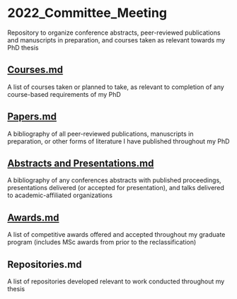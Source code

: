# 2022_Committee_Meeting
Repository to organize conference abstracts, peer-reviewed publications and manuscripts in preparation, and courses taken as relevant towards my PhD thesis
## [Courses.md](https://github.com/MarkZaidi/2022_Committee_Meeting/blob/main/Courses.md)
A list of courses taken or planned to take, as relevant to completion of any course-based requirements of my PhD
## [Papers.md](https://github.com/MarkZaidi/2022_Committee_Meeting/blob/main/Papers.md)
A bibliography of all peer-reviewed publications, manuscripts in preparation, or other forms of literature I have published throughout my PhD
## [Abstracts and Presentations.md](https://github.com/MarkZaidi/2022_Committee_Meeting/blob/main/Abstracts%20and%20Presentations.md)
A bibliography of any conferences abstracts with published proceedings, presentations delivered (or accepted for presentation), and talks delivered to academic-affiliated organizations
## [Awards.md](https://github.com/MarkZaidi/2022_Committee_Meeting/blob/main/Awards.md)
A list of competitive awards offered and accepted throughout my graduate program (includes MSc awards from prior to the reclassification)
## Repositories.md
A list of repositories developed relevant to work conducted throughout my thesis
